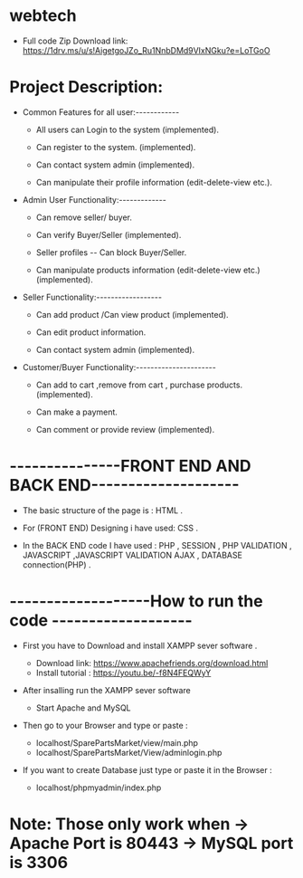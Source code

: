 # webtech
  * Full code Zip Download link:  https://1drv.ms/u/s!AigetgoJZo_Ru1NnbDMd9VIxNGku?e=LoTGoO
# Project Description:

 - Common Features for all user:------------

     * All users can Login to the system (implemented).

     * Can register to the system. (implemented).

     * Can contact system admin (implemented).

     * Can manipulate their profile information (edit-delete-view etc.).

- Admin User Functionality:-------------

     * Can remove seller/ buyer.

     * Can verify Buyer/Seller (implemented).

     * Seller profiles -- Can block Buyer/Seller.

     * Can manipulate products information (edit-delete-view etc.)(implemented).

- Seller Functionality:------------------

     * Can add product /Can view product (implemented).

     * Can edit product information.

     * Can contact system admin (implemented).

- Customer/Buyer Functionality:----------------------

     * Can add to cart ,remove from cart , purchase products. (implemented).

     * Can make a payment.

     * Can comment or provide review (implemented).
    
 # ---------------FRONT END AND BACK END--------------------

   * The basic structure of the page is   :  HTML .

   * For (FRONT END) Designing i have used:  CSS .

   * In the BACK END code I have used     :  PHP , SESSION , PHP VALIDATION , JAVASCRIPT ,JAVASCRIPT VALIDATION 
                                                    AJAX , DATABASE connection(PHP) .
  # -------------------How to run the code -------------------
  
  * First you have to Download and install XAMPP sever software . 
         
      * Download link: https://www.apachefriends.org/download.html
      * Install tutorial : https://youtu.be/-f8N4FEQWyY
         
  * After insalling run the XAMPP sever software 
         
       * Start Apache and MySQL
         
  * Then go to your Browser and type or paste :
         
       * localhost/SparePartsMarket/view/main.php
       * localhost/SparePartsMarket/View/adminlogin.php
               
  * If  you want to create Database just type or paste it in the Browser :
         
       * localhost/phpmyadmin/index.php
                
 # Note: Those only work when  -> Apache Port is 80443 -> MySQL  port is 3306
